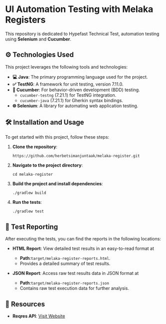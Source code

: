 # UI Automation Testing with Melaka Registers

This repository is dedicated to Hypefast Technical Test, automation testing using **Selenium** and **Cucumber**.

## ⚙️ Technologies Used

This project leverages the following tools and technologies:

- **💻 Java**: The primary programming language used for the project.
- **✅ TestNG**: A framework for unit testing, version 7.11.0.
- **🍏 Cucumber**: For behavior-driven development (BDD) testing.
    - `cucumber-testng` (7.21.1) for TestNG integration.
    - `cucumber-java` (7.21.1) for Gherkin syntax bindings.
- **🌐 Selenium**: A library for automating web application testing.

## 🛠️ Installation and Usage

To get started with this project, follow these steps:

1. **Clone the repository**:
   ```bash
   https://github.com/herbetsimanjuntaak/melaka-register.git
2. **Navigate to the project directory**:
   ```
   cd melaka-register
   ```
3. **Build the project and install dependencies**:
   ```
   ./gradlew build
   ```
4. **Run the tests**:
   ```
   ./gradlew test
   ```

## 📝 Test Reporting

After executing the tests, you can find the reports in the following locations:

- **HTML Report**: View detailed test results in an easy-to-read format at
    - **Path**:`target/melaka-register-reports.html`.
    - Provides a detailed summary of test results.

- **JSON Report**: Access raw test results data in JSON format at
    - **Path**:`target/melaka-register-reports.json`
    - Contains raw test execution data for further analysis.

## 🔗 Resources

- **Reqres API**: [Visit Website](https://dashboard.melaka.app/register)

